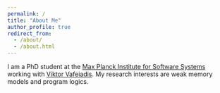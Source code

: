 ```yaml
---
permalink: /
title: "About Me"
author_profile: true
redirect_from: 
  - /about/
  - /about.html
---
```


I am a PhD student at the [Max Planck Institute for Software Systems](https://www.mpi-sws.org/) working with [Viktor Vafeiadis](https://people.mpi-sws.org/~viktor/). My research interests are weak memory models and program logics. 




